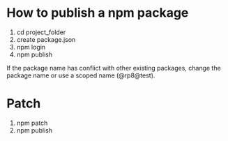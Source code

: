 How to publish a npm package
=====

1. cd project_folder
2. create package.json
3. npm login
4. npm publish

If the package name has conflict with other existing packages, change the package name
or use a scoped name (@rp8@test).

Patch
=====

1. npm patch
2. npm publish
